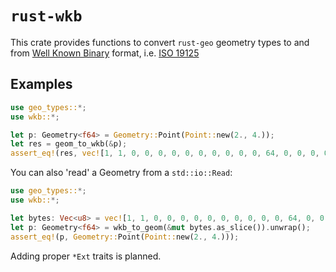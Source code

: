 # `rust-wkb`

This crate provides functions to convert `rust-geo` geometry types to and from [Well Known Binary](https://en.wikipedia.org/wiki/Well-known_text_representation_of_geometry#Well-known_binary) format, i.e. [ISO 19125](https://www.iso.org/standard/40114.html)

## Examples

```rust
use geo_types::*;
use wkb::*;

let p: Geometry<f64> = Geometry::Point(Point::new(2., 4.));
let res = geom_to_wkb(&p);
assert_eq!(res, vec![1, 1, 0, 0, 0, 0, 0, 0, 0, 0, 0, 0, 64, 0, 0, 0, 0, 0, 0, 16, 64]);
```

You can also 'read' a Geometry from a `std::io::Read`:

```rust
use geo_types::*;
use wkb::*;

let bytes: Vec<u8> = vec![1, 1, 0, 0, 0, 0, 0, 0, 0, 0, 0, 0, 64, 0, 0, 0, 0, 0, 0, 16, 64];
let p: Geometry<f64> = wkb_to_geom(&mut bytes.as_slice()).unwrap();
assert_eq!(p, Geometry::Point(Point::new(2., 4.)));
```

Adding proper `*Ext` traits is planned.



